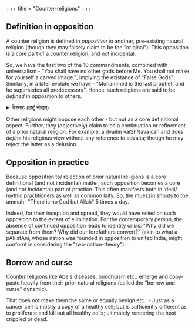 +++
title = "Counter-religions"
+++

## Definition in opposition
A counter religion is defined in _opposition_ to another, pre-existing natural religion (though they may falsely claim to be the "original"). This opposition is a core part of a counter religion, and not incidental. 

So, we have the first two of the 10 commandments, combined with universalism - "You shall have no other gods before Me. You shall not make for yourself a carved image."; implying the existance of "False Gods". Similarly, in a later evolute we have - "Mohammed is the last prophet, and he supersedes all predecessors". Hence, such religions are said to be _defined_ in opposition to others.

<details><summary>विस्तारः (द्रष्टुं नोद्यम्)</summary>

Kenite Yhwist aniconic monolatry was not necessarily a counter religion, even if it had these 2 commandments - since it admitted validity of other ways for others.  
Later Judaism, it's mutant, which strongly based itself on invalidating surrounding natural religions (eg. proseletysim, iconoclasm, religious wars, Noachide Commandments, Rambam on cow slaughter), was one.  
Modern Judaism appears to have reverted to the ancestral state?
</details>


Other religions might oppose each other - but not as a core definitional aspect. Further, they (objectively) claim to be a continuation or refinement of a prior natural religion. For example, a dvaitin vaiShNava can and does _define_ his religious view without any reference to advaita; though he may reject the latter as a delusion.

## Opposition in practice
Because opposition to/ rejection of prior natural religions is a core definitional (and not incidental) matter, such opposition becomes a core (and not incidental) part of practice. This often manifests both in ideal/ mythic practitioners as well as common laity. So, the muezzin shouts to the ummah- "There is no God but Allah" 5 times a day. 

Indeed, for their inception and spread, they would have relied on such opposition to the extent of elimination. For the contemporary person, the absence of continued opposition leads to identity crisis: "Why did we separate from them? Why did our forefathers convert?" (akin to what a pAkistAni, whose nation was founded in opposition to united India, might confornt in considering the "two-nation-theory").

## Borrow and curse
Counter religions like Abe's diseases, buddhuism etc.. emerge and copy-paste heavily from their prior natural religions (called the "borrow and curse" dynamic). 

That does not make them the same or equally benign etc.. - Just as a cancer cell is mostly a copy of a healthy cell; but is sufficiently different as to proliferate and kill out all healthy cells; ultimately rendering the host crippled or dead.